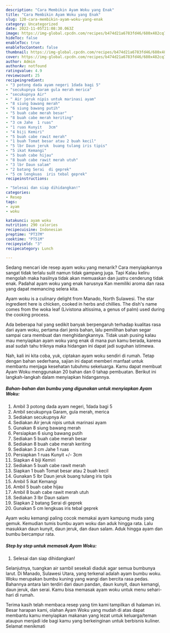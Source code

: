 ```yaml
---
description: "Cara Membikin Ayam Woku yang Enak"
title: "Cara Membikin Ayam Woku yang Enak"
slug: 120-cara-membikin-ayam-woku-yang-enak
category: Uncategorized
date: 2022-11-05T21:08:30.063Z
image: https://img-global.cpcdn.com/recipes/b474d21a6783fd46/680x482cq70/ayam-woku-foto-resep-utama.jpg
hideToc: false
enableToc: true
enableTocContent: false
thumbnail: https://img-global.cpcdn.com/recipes/b474d21a6783fd46/680x482cq70/ayam-woku-foto-resep-utama.jpg
cover: https://img-global.cpcdn.com/recipes/b474d21a6783fd46/680x482cq70/ayam-woku-foto-resep-utama.jpg
author: Admin
authorAv: notfound
ratingvalue: 4.9
reviewcount: 25
recipeingredient:
- "3 potong dada ayam negeri 1dada bagi 5"
- "secukupnya Garam gula merah merica"
- "secukupnya Air"
- " Air jeruk nipis untuk marinasi ayam"
- "8 siung bawang merah"
- "6 siung bawang putih"
- "5 buah cabe merah besar"
- "8 buah cabe merah keriting"
- "3 cm Jahe  1 ruas"
- "1 ruas Kunyit   3cm"
- "4 biji Kemiri"
- "5 buah cabe rawit merah"
- "1 buah Tomat besar atau 2 buah kecil"
- "5 lbr Daun jeruk  buang tulang iris tipis"
- "5 ikat Kemangi"
- "5 buah cabe hijau"
- "8 buah cabe rawit merah utuh"
- "3 lbr Daun salam"
- "2 batang Serai  di geprek"
- "5 cm lengkuas  iris tebal geprek"
recipeinstructions:

- "Selesai dan siap dihidangkan!"
categories:
- Resep
tags:
- ayam
- woku

katakunci: ayam woku 
nutrition: 290 calories
recipecuisine: Indonesian
preptime: "PT37M"
cooktime: "PT51M"
recipeyield: "3"
recipecategory: Lunch

---
```



Sedang mencari ide resep ayam woku yang menarik? Cara menyiapkannya sangat tidak terlalu sulit namun tidak gampang juga. Tapi Kalau keliru mengolah maka hasilnya tidak akan memuaskan dan justru cenderung tidak enak. Padahal ayam woku yang enak harusnya Kan memiliki aroma dan rasa yang dapat memancing selera kita.


Ayam woku is a culinary delight from Manado, North Sulawesi. The star ingredient here is chicken, cooked in herbs and chillies. The dish&#39;s name comes from the woka leaf (Livistona altissima, a genus of palm) used during the cooking process.

Ada beberapa hal yang sedikit banyak berpengaruh terhadap kualitas rasa dari ayam woku, pertama dari jenis bahan, lalu pemilihan bahan segar sampai cara membuat dan menghidangkannya. Tidak usah pusing kalau mau menyiapkan ayam woku yang enak di mana pun kamu berada, karena asal sudah tahu triknya maka hidangan ini dapat jadi suguhan istimewa.


Nah, kali ini kita coba, yuk, ciptakan ayam woku sendiri di rumah. Tetap dengan bahan sederhana, sajian ini dapat memberi manfaat untuk membantu menjaga kesehatan tubuhmu sekeluarga. Kamu dapat membuat Ayam Woku menggunakan 20 bahan dan 0 tahap pembuatan. Berikut ini langkah-langkah dalam menyiapkan hidangannya.

<!--inarticleads1-->

##### Bahan-bahan dan bumbu yang digunakan untuk menyiapkan Ayam Woku:

1. Ambil 3 potong dada ayam negeri, 1dada bagi 5
1. Ambil secukupnya Garam, gula merah, merica
1. Sediakan secukupnya Air
1. Sediakan  Air jeruk nipis untuk marinasi ayam
1. Gunakan 8 siung bawang merah
1. Persiapkan 6 siung bawang putih
1. Sediakan 5 buah cabe merah besar
1. Sediakan 8 buah cabe merah keriting
1. Sediakan 3 cm Jahe  1 ruas
1. Persiapkan 1 ruas Kunyit  +/- 3cm
1. Siapkan 4 biji Kemiri
1. Sediakan 5 buah cabe rawit merah
1. Siapkan 1 buah Tomat besar atau 2 buah kecil
1. Gunakan 5 lbr Daun jeruk  buang tulang iris tipis
1. Ambil 5 ikat Kemangi
1. Ambil 5 buah cabe hijau
1. Ambil 8 buah cabe rawit merah utuh
1. Sediakan 3 lbr Daun salam
1. Siapkan 2 batang Serai  di geprek
1. Gunakan 5 cm lengkuas  iris tebal geprek


Ayam woku kemangi paling cocok memakai ayam kampung muda yang gemuk. Kemudian tumis bumbu ayam woku dan aduk hingga rata. Lalu masukkan daun kunyit, daun jeruk, dan daun salam. Aduk hingga ayam dan bumbu bercampur rata. 

<!--inarticleads2-->

##### Step by step untuk memasak Ayam Woku:


1. Selesai dan siap dihidangkan!

Selanjutnya, tuangkan air sambil sesekali diaduk agar semua bumbunya larut. Di Manado, Sulawesi Utara, yang terkenal adalah ayam bumbu woku. Woku merupakan bumbu kuning yang wangi dan bercita rasa pedas. Bahannya antara lain terdiri dari daun pandan, daun kunyit, daun kemangi, daun jeruk, dan serai. Kamu bisa memasak ayam woku untuk menu sehari-hari di rumah. 

Terima kasih telah membaca resep yang tim kami tampilkan di halaman ini. Besar harapan kami, olahan Ayam Woku yang mudah di atas dapat membantu kamu menyiapkan makanan yang lezat untuk keluarga/teman ataupun menjadi ide bagi kamu yang berkeinginan untuk berbisnis kuliner. Selamat menikmati
